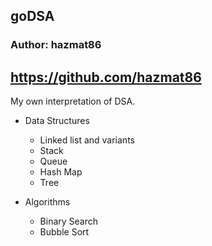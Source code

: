 ## goDSA
### Author: hazmat86
https://github.com/hazmat86
---

My own interpretation of DSA. 

* Data Structures
    - Linked list and variants
    - Stack
    - Queue
    - Hash Map
    - Tree

* Algorithms
    - Binary Search
    - Bubble Sort
